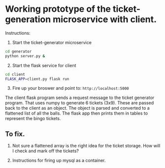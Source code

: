 # Working prototype of the ticket-generation microservice with client.
Instructions:
1. Start the ticket-generator microservice
```bash
cd generator
python server.py &
```
2. Start the flask service for client
```bash
cd client
FLASK_APP=client.py flask run
```
3. Fire up your broswer and point to: ```http://localhost:5000```

The client flask program sends a request message to the ticket generator program.  That uses numpy to generate 6
tickets (3x9).  These are passed back to the client as an object.  The object is parsed and converted to a flattened list of all the balls.  The flask app then prints them in tables to represent the bingo tickets.

## To fix.
1. Not sure a flattened array is the right idea for the ticket storage.
How will I check and mark off the tickets?

2. Instructions for firing up mysql as a container.


